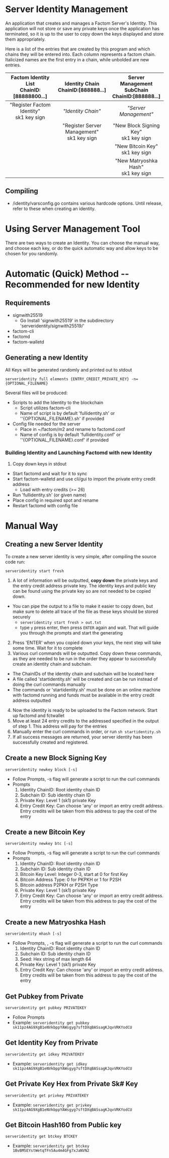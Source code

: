 Server Identity Management
========
An application that creates and manages a Factom Server's Identity. This application will not store or save any private keys once the application has terminated, so it is up to the user to copy down the keys displayed and store them appropriately.

Here is a list of the entries that are created by this program and which chains they will be entered into. Each column represents a factom chain. Italicized names are the first entry in a chain, while unbolded are new entries.

|Factom Identity List<br />ChainID:[88888800...]|Identity Chain <br />ChainID:[888888...]|Server Management SubChain<br />ChainID:[888888...]
|:---:|:---:|:---:|
|"Register Factom Identity"<br />sk1 key sign|<i>"Identity Chain"</i>|<i>"Server Management"</i>
||"Register Server Management"<br />sk1 key sign|"New Block Signing Key" <br />sk1 key sign
|||"New Bitcoin Key"<br />sk1 key sign|
|||"New Matryoshka Hash"<br />sk1 key sign
## Compiling
* /identity/varsconfig.go contains various hardcode options. Until release, refer to these when creating an identity.

Using Server Management Tool
========

There are two ways to create an Identity. You can choose the manual way, and choose each key, or do the quick automatic way and allow keys to be chosen for you randomly.

# Automatic (Quick) Method -- Recommended for new Identity
## Requirements

* signwith25519
  * Go Install 'signwith25519' in the subdirectory 'serveridentity/signwith25519/'
* factom-cli
* factomd
* factom-walletd

## Generating a new Identity

All Keys will be generated randomly and printed out to stdout
```
serveridentity full elements {ENTRY_CREDIT_PRIVATE_KEY} -n={OPTIONAL_FILENAME}
```

Several files will be produced:
* Scripts to add the Identity to the blockchain
  * Script utilizes factom-cli
  * Name of script is by default 'fullidentity.sh' or ''{OPTIONAL_FILENAME}.sh' if provided
* Config file needed for the server
  * Place in ~/factom/m2 and rename to factomd.conf
  * Name of config is by default 'fullidentity.conf' or ''{OPTIONAL_FILENAME}.conf' if provided

### Building Identity and Launching Factomd with new Identity
1. Copy down keys in stdout
* Start factomd and wait for it to sync
* Start factom-walletd and use cli/gui to import the private entry credit address
  * Load with entry credits (>= 26)
* Run 'fullidentity.sh' (or given name)
* Place config in required spot and rename
* Restart factomd with config file




# Manual Way

## Creating a new Server Identity
To create a new server identity is very simple, after compiling the source code run:
```
serveridentity start fresh
```

1. A lot of information will be outputted, **copy down** the private keys and the entry credit address private key. The identity keys and public key can be found using the private key so are not needed to be copied down.
  * You can pipe the output to a file to make it easier to copy down, but make sure to delete all trace of the file as these keys should be stored securely
    * ```serveridentity start fresh > out.txt```
    * type ``` y ``` press enter, then press ```ENTER``` again and wait. That will guide you through the prompts and start the generating
2. Press 'ENTER' when you copied down your keys, the next step will take some time. Wait for it to complete
3. Various curl commands will be outputted. Copy down these commands, as they are needed to be run in the order they appear to successfully create an identity chain and subchain.
  * The ChainIDs of the identity chain and subchain will be located here
  * A file called 'startidentity.sh' will be created and can be run instead of doing the curl commands manually
  * The commands or 'startidentity.sh' must be done on an online machine with factomd running and funds must be available in the entry credit address outputted
4. Now the identity is ready to be uploaded to the Factom network. Start up factomd and fctwallet
5. Move at least 24 entry credits to the addressed specified in the output of step 1. This address will pay for the entries
6. Manually enter the curl commands in order, or run ```sh startidentity.sh```
7. If all success messages are returned, your server identity has been successfully created and registered.


## Create a new Block Signing Key
```
serveridentity newkey block [-s]
 ```
* Follow Prompts, -s flag will generate a script to run the curl commands
* Prompts
  1. Identity ChainID: Root identity chain ID
  2. Subchain ID: Sub identity chain ID
  3. Private Key: Level 1 (sk1) private Key
  4. Entry Credit Key: Can choose 'any' or import an entry credit address. Entry credits will be taken from this address to pay the cost of the entry

## Create a new Bitcoin Key
```
serveridentity newkey btc [-s]
 ```

 * Follow Prompts, -s flag will generate a script to run the curl commands
 * Prompts
   1. Identity ChainID: Root identity chain ID
   2. Subchain ID: Sub identity chain ID
   3. Bitcoin Key Level: Integer 0-3, start at 0 for first Key
   4. Bitcoin Address Type: 0 for PKPKH or 1 for P2SH
   5. Bitcoin address P2PKH or P2SH Type
   6. Private Key: Level 1 (sk1) private Key
   7. Entry Credit Key: Can choose 'any' or import an entry credit address. Entry credits will be taken from this address to pay the cost of the entry


## Create a new Matryoshka Hash
```
serveridentity mhash [-s]
```

   * Follow Prompts, , -s flag will generate a script to run the curl commands
     1. Identity ChainID: Root identity chain ID
     2. Subchain ID: Sub identity chain ID
     3. Seed: Hex string of max length 64
     4. Private Key: Level 1 (sk1) private Key
     5. Entry Credit Key: Can choose 'any' or import an entry credit address. Entry credits will be taken from this address to pay the cost of the entry


## Get Pubkey from Private
```
serveridentity get pubkey PRIVATEKEY
```
* Follow Prompts
* Example: ``` serveridentity get pubkey sk11pz4AG9XgB1eNVkbppYAWsgyg7sftDXqBASsagKJqvVRKYodCU ```


## Get Identity Key from Private
```
serveridentity get idkey PRIVATEKEY
```

* Example: ``` serveridentity get idkey sk11pz4AG9XgB1eNVkbppYAWsgyg7sftDXqBASsagKJqvVRKYodCU ```

## Get Private Key Hex from Private Sk# Key
```
serveridentity get privkey PRIVATEKEY
```

* Example: ``` serveridentity get privkey sk11pz4AG9XgB1eNVkbppYAWsgyg7sftDXqBASsagKJqvVRKYodCU ```

## Get Bitcoin Hash160 from Public key
```
serveridentity get btckey BTCKEY
```

* Example: ``` serveridentity get btckey 1BvBMSEYstWetqTFn5Au4m4GFg7xJaNVN2 ```
